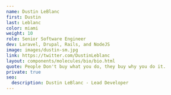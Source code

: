 ```yaml
---
name: Dustin LeBlanc
first: Dustin
last: Leblanc
color: miami
weight: 10
role: Senior Software Engineer
dev: Laravel, Drupal, Rails, and NodeJS
image: images/dustin-sm.jpg
link: https://twitter.com/DustinLeblanc
layout: components/molecules/bio/bio.html
quote: People Don't buy what you do, they buy why you do it.
private: true
seo:
  description: Dustin LeBlanc - Lead Developer
---
```

